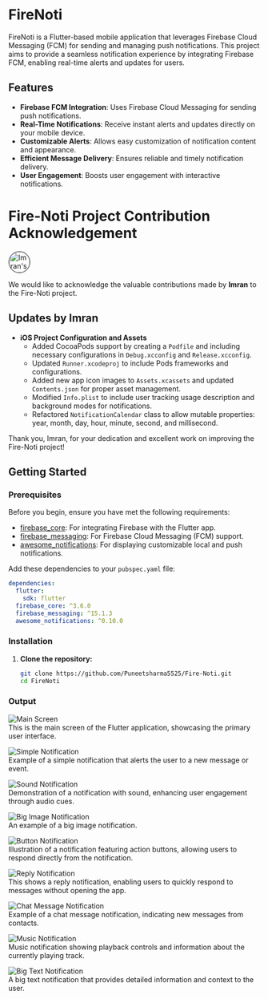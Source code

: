 # FireNoti

FireNoti is a Flutter-based mobile application that leverages Firebase Cloud Messaging (FCM) for sending and managing push notifications. This project aims to provide a seamless notification experience by integrating Firebase FCM, enabling real-time alerts and updates for users.

## Features

- **Firebase FCM Integration**: Uses Firebase Cloud Messaging for sending push notifications.
- **Real-Time Notifications**: Receive instant alerts and updates directly on your mobile device.
- **Customizable Alerts**: Allows easy customization of notification content and appearance.
- **Efficient Message Delivery**: Ensures reliable and timely notification delivery.
- **User Engagement**: Boosts user engagement with interactive notifications.

# Fire-Noti Project Contribution Acknowledgement

<p align="left">
  <img src="https://avatars.githubusercontent.com/u/76566013?v=4" alt="Imran's Avatar" width="40" height="40" style="border-radius:50%; border: 2px solid grey;">
</p>

We would like to acknowledge the valuable contributions made by **Imran** to the Fire-Noti project.

## Updates by Imran

- **iOS Project Configuration and Assets**
  - Added CocoaPods support by creating a `Podfile` and including necessary configurations in `Debug.xcconfig` and `Release.xcconfig`.
  - Updated `Runner.xcodeproj` to include Pods frameworks and configurations.
  - Added new app icon images to `Assets.xcassets` and updated `Contents.json` for proper asset management.
  - Modified `Info.plist` to include user tracking usage description and background modes for notifications.
  - Refactored `NotificationCalendar` class to allow mutable properties: year, month, day, hour, minute, second, and millisecond.

Thank you, Imran, for your dedication and excellent work on improving the Fire-Noti project!


## Getting Started

### Prerequisites

Before you begin, ensure you have met the following requirements:
- [firebase_core](https://pub.dev/packages/firebase_core): For integrating Firebase with the Flutter app.
- [firebase_messaging](https://pub.dev/packages/firebase_messaging): For Firebase Cloud Messaging (FCM) support.
- [awesome_notifications](https://pub.dev/packages/awesome_notifications): For displaying customizable local and push notifications.

Add these dependencies to your `pubspec.yaml` file:

```yaml
dependencies:
  flutter:
    sdk: flutter
  firebase_core: ^3.6.0
  firebase_messaging: ^15.1.3
  awesome_notifications: ^0.10.0
```
### Installation

1. **Clone the repository:**
   ```bash
   git clone https://github.com/Puneetsharma5525/Fire-Noti.git
   cd FireNoti
### Output

![Main Screen](output/main_screen.png)  
This is the main screen of the Flutter application, showcasing the primary user interface.

![Simple Notification](output/simple_notification.png)  
Example of a simple notification that alerts the user to a new message or event.

![Sound Notification](output/sound_notiifcation.png)  
Demonstration of a notification with sound, enhancing user engagement through audio cues.

![Big Image Notification](output/big_image.png)  
An example of a big image notification.

![Button Notification](output/button_notification.png)  
Illustration of a notification featuring action buttons, allowing users to respond directly from the notification.

![Reply Notification](output/reply_notification.png)  
This shows a reply notification, enabling users to quickly respond to messages without opening the app.

![Chat Message Notification](output/chat_message.png)  
Example of a chat message notification, indicating new messages from contacts.

![Music Notification](output/music_notification.png)  
Music notification showing playback controls and information about the currently playing track.

![Big Text Notification](output/big_text.png)  
A big text notification that provides detailed information and context to the user.
